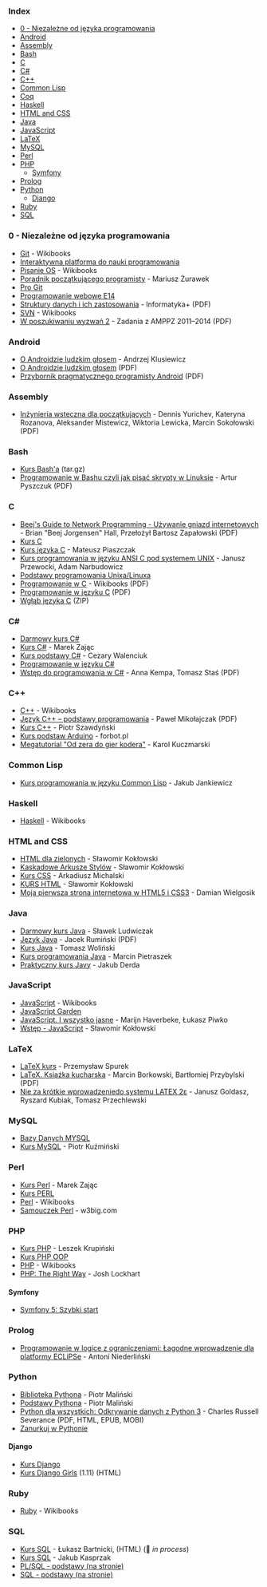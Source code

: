 ### Index

* [0 - Niezależne od języka programowania](#0---niezale%C5%BCne-od-j%C4%99zyka-programowania)
* [Android](#android)
* [Assembly](#assembly)
* [Bash](#bash)
* [C](#c)
* [C#](#csharp)
* [C++](#cpp)
* [Common Lisp](#common-lisp)
* [Coq](#coq)
* [Haskell](#haskell)
* [HTML and CSS](#html-and-css)
* [Java](#java)
* [JavaScript](#javascript)
* [LaTeX](#latex)
* [MySQL](#mysql)
* [Perl](#perl)
* [PHP](#php)
  * [Symfony](#symfony)
* [Prolog](#prolog)
* [Python](#python)
  * [Django](#django)
* [Ruby](#ruby)
* [SQL](#sql)


### 0 - Niezależne od języka programowania

* [Git](https://pl.wikibooks.org/wiki/Git) - Wikibooks
* [Interaktywna platforma do nauki programowania](http://apki.org)
* [Pisanie OS](https://pl.wikibooks.org/wiki/Pisanie_OS) - Wikibooks
* [Poradnik początkującego programisty](http://www.eioba.pl/a/2eu1/poradnik-poczatkujacego-programisty) - Mariusz Żurawek
* [Pro Git](http://git-scm.com/book/pl/)
* [Programowanie webowe E14](https://www.youtube.com/playlist?list=PLOYHgt8dIdoxOp0wtNk9Sle5WUsBZc6kq)
* [Struktury danych i ich zastosowania](http://informatykaplus.edu.pl/upload/list/czytelnia/Struktury_danych_i_ich_zastosowania.pdf) - Informatyka+ (PDF)
* [SVN](https://pl.wikibooks.org/wiki/Subversion) - Wikibooks
* [W poszukiwaniu wyzwań 2](https://www.mimuw.edu.pl/~idziaszek/algonotes/looking-for-a-challenge-2-pl.pdf) - Zadania z AMPPZ 2011–2014 (PDF)


### Android

* [O Androidzie ludzkim głosem](https://andrzejklusiewicz-android.blogspot.com/p/bezpatny-kurs-programowania-android-java.html) - Andrzej Klusiewicz
* [O Androidzie ludzkim głosem](http://jsystems.pl/storage/kurs_android/ebook/ebook-android.pdf) (PDF)
* [Przybornik pragmatycznego programisty Android](http://soldiersofmobile.com/przybornik/przybornik_8_02.pdf) (PDF)


### Assembly

* [Inżynieria wsteczna dla początkujących](https://beginners.re/RE4B-PL.pdf) - Dennis Yurichev, Kateryna Rozanova, Aleksander Mistewicz, Wiktoria Lewicka, Marcin Sokołowski (PDF)


### Bash

* [Kurs Bash'a](http://web.archive.org/web/20180129013729/http://dief.republika.pl/kursbasha.tar.gz) (tar.gz)
* [Programowanie w Bashu czyli jak pisać skrypty w Linuksie](https://www.arturpyszczuk.pl/files/bash/bash.pdf) - Artur Pyszczuk (PDF)


### C

* [Beej's Guide to Network Programming - Używanie gniazd internetowych](http://www.asawicki.info/Mirror/Beej_s%20Guide%20to%20Network%20Programming%20PL/bgnet.pdf) - Brian "Beej Jorgensen" Hall, Przełożył Bartosz Zapałowski (PDF)
* [Kurs C](http://qvazar.pl/kurs-c/kurs-c)
* [Kurs języka C](http://kurs-c.manifo.com/konfiguracja-srodowiska-298-547) - Mateusz Piaszczak
* [Kurs programowania w języku ANSI C pod systemem UNIX](http://janek.ae.krakow.pl/wiluszt/zajecia/c/ansic/) - Janusz Przewocki, Adam Narbudowicz
* [Podstawy programowania Unixa/Linuxa](https://old.opcode.eu.org/programing/c_cpp/)
* [Programowanie w C](https://upload.wikimedia.org/wikibooks/pl/6/6a/C.pdf) - Wikibooks (PDF)
* [Programowanie w języku C](http://www.arturpyszczuk.pl/files/c/pwc.pdf) (PDF)
* [Wgłąb języka C](http://helion.pl/online/wglab/wglab.zip) (ZIP)


### <a id="csharp"></a>C\#

* [Darmowy kurs C#](http://kurs.aspnetmvc.pl/Csharp)
* [Kurs C#](http://zajacmarek.com/kurs-c-sharp/) - Marek Zając
* [Kurs podstawy C#](https://cezarywalenciuk.pl/blog/programing/kurs/kurs-podstaw-c-sharp) - Cezary Walenciuk
* [Programowanie w języku C#](https://4programmers.net/C_sharp)
* [Wstęp do programowania w C#](http://c-sharp.ue.katowice.pl/ksiazka/c_sharp_wer2_0.pdf) - Anna Kempa, Tomasz Staś (PDF)


### <a id="cpp"></a>C++

* [C++](https://pl.wikibooks.org/wiki/C++) - Wikibooks
* [Język C++ – podstawy programowania](http://www.dz5.pl/ti/cpp/zz_dodatki/kurs_cpp_szczegolowy2.pdf) - Paweł Mikołajczak (PDF)
* [Kurs C++](http://cpp0x.pl/kursy/Kurs-C++/1) - Piotr Szawdyński
* [Kurs podstaw Arduino](https://forbot.pl/blog/kurs-arduino-podstawy-programowania-spis-tresci-kursu-id5290) - forbot.pl
* [Megatutorial "Od zera do gier kodera"](http://xion.org.pl/productions/texts/coding/megatutorial/) - Karol Kuczmarski


### Common Lisp

* [Kurs programowania w języku Common Lisp](http://jcubic.pl/lisp_tutorial.php) - Jakub Jankiewicz


### Haskell

* [Haskell](https://pl.wikibooks.org/wiki/Haskell) - Wikibooks


### HTML and CSS

* [HTML dla zielonych](http://www.kurshtml.edu.pl/html/zielony.html) - Sławomir Kokłowski
* [Kaskadowe Arkusze Stylów](http://www.kurshtml.edu.pl/css/index.html) - Sławomir Kokłowski
* [Kurs CSS](https://webref.pl/arena/css/css_index.html) - Arkadiusz Michalski
* [KURS HTML](http://www.kurshtml.edu.pl) - Sławomir Kokłowski
* [Moja pierwsza strona internetowa w HTML5 i CSS3](https://ferrante.pl/books/html/) - Damian Wielgosik


### Java

* [Darmowy kurs Java](https://javastart.pl/baza-wiedzy/darmowy-kurs-java) - Sławek Ludwiczak
* [Język Java](http://www.dz5.pl/ti/java/java_skladnia.pdf) - Jacek Rumiński (PDF)
* [Kurs Java](https://stormit.pl/kurs-java/) - Tomasz Woliński
* [Kurs programowania Java](http://www.samouczekprogramisty.pl/kurs-programowania-java/) - Marcin Pietraszek
* [Praktyczny kurs Javy](https://kobietydokodu.pl/kurs-javy/) - Jakub Derda


### JavaScript

* [JavaScript](https://pl.wikibooks.org/wiki/JavaScript) - Wikibooks
* [JavaScript Garden](http://bonsaiden.github.io/JavaScript-Garden/pl)
* [JavaScript. I wszystko jasne](http://shebang.pl/kursy/wszystko-jasne/) - Marijn Haverbeke, Łukasz Piwko
* [Wstęp - JavaScript](http://www.kurshtml.edu.pl/js/index.html) - Sławomir Kokłowski


### LaTeX

* [LaTeX kurs](http://www.latex-kurs.x25.pl) - Przemysław Spurek
* [LaTeX. Książka kucharska](https://ptm.org.pl/sites/default/files/latex-ksiazka-kucharska.pdf) - Marcin Borkowski, Bartłomiej Przybylski (PDF)
* [Nie za krótkie wprowadzeniedo systemu LATEX 2ε](http://www.ctan.org/tex-archive/info/lshort/polish) - Janusz Goldasz, Ryszard Ku­biak, To­masz Przech­lewski


### MySQL

* [Bazy Danych MYSQL](https://miroslawzelent.pl/kurs-mysql/)
* [Kurs MySQL](http://webmade.org/kursy-online/kurs-mysql.php) - Piotr Kuźmiński


### Perl

* [Kurs Perl](http://zajacmarek.com/2014/10/kurs-perl-cz-1/) - Marek Zając
* [Kurs PERL](cyberpunk.e-spin.pl/86,41,5/KOD/KURSY-PROGRAMOWANIA/Kurs-PERL)
* [Perl](https://pl.wikibooks.org/wiki/Perl) - Wikibooks
* [Samouczek Perl](https://www.w3big.com/pl/perl/default.html) - w3big.com


### PHP

* [Kurs PHP](http://phpkurs.pl) - Leszek Krupiński
* [Kurs PHP OOP](http://cyberpunk.e-spin.pl/86,37,5/KOD/KURSY-PROGRAMOWANIA/Kurs-PHP-OOP)
* [PHP](https://pl.wikibooks.org/wiki/PHP) - Wikibooks
* [PHP: The Right Way](http://pl.phptherightway.com) - Josh Lockhart


#### Symfony

* [Symfony 5: Szybki start](https://symfony.com/doc/5.0/the-fast-track/pl/index.html)


### Prolog

* [Programowanie w logice z ograniczeniami: Łagodne wprowadzenie dla platformy ECLiPSe](http://www.pwlzo.pl) - Antoni Niederliński


### Python

* [Biblioteka Pythona](http://www.python.rk.edu.pl) - Piotr Maliński
* [Podstawy Pythona](http://www.python.rk.edu.pl/w/p/podstawy/) - Piotr Maliński
* [Python dla wszystkich: Odkrywanie danych z Python 3](https://py4e.pl/book) - Charles Russell Severance (PDF, HTML, EPUB, MOBI)
* [Zanurkuj w Pythonie](https://pl.wikibooks.org/wiki/Zanurkuj_w_Pythonie)


#### Django

* [Kurs Django](http://www.python.rk.edu.pl/w/p/djangoindex/)
* [Kurs Django Girls](https://tutorial.djangogirls.org/pl/) (1.11) (HTML)


### Ruby

* [Ruby](https://pl.wikibooks.org/wiki/Ruby) - Wikibooks


### SQL

* [Kurs SQL](https://dbadmin.net.pl/category/sql/) - Łukasz Bartnicki, (HTML) (:construction: *in process*)
* [Kurs SQL](https://www.sqlpedia.pl/kurs-sql) - Jakub Kasprzak
* [PL/SQL - podstawy (na stronie)](http://andrzejklusiewicz.blogspot.com/2010/11/kurs-oracle-plsql.html)
* [SQL - podstawy (na stronie)](http://andrzejklusiewicz.blogspot.com/2010/11/kurs-oracle-sql.html)
